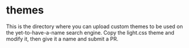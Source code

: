 # themes
This is the directory where you can upload custom themes to be used on the yet-to-have-a-name search engine.
Copy the light.css theme and modify it, then give it a name and submit a PR.
